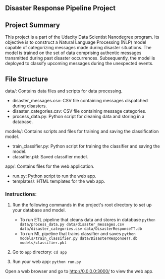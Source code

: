 ## Disaster Response Pipeline Project

## Project Summary
This project is a part of the Udacity Data Scientist Nanodegree program. Its objective is to construct a Natural Language Processing (NLP) model capable of categorizing messages made during disaster situations. The model is trained on the set of data comprising authentic messages transmitted during past disaster occurrences. Subsequently, the model is deployed to classify upcoming messages during the unexpected events.

## File Structure
data/: Contains data files and scripts for data processing.
-    disaster_messages.csv: CSV file containing messages dispatched during disasters.
-    disaster_categories.csv: CSV file containing message categories.
-    process_data.py: Python script for cleaning data and storing in a database.

models/: Contains scripts and files for training and saving the classification model.
-    train_classifier.py: Python script for training the classifier and saving the model.
-    classifier.pkl: Saved classifier model.

app/: Contains files for the web application.
-    run.py: Python script to run the web app.
-    templates/: HTML templates for the web app.

### Instructions:
1. Run the following commands in the project's root directory to set up your database and model.

    - To run ETL pipeline that cleans data and stores in database
        `python data/process_data.py data/disaster_messages.csv data/disaster_categories.csv data/DisasterResponseTT.db`
    - To run ML pipeline that trains classifier and saves
        `python models/train_classifier.py data/DisasterResponseTT.db models/classifier.pkl`

2. Go to `app` directory: `cd app`

3. Run your web app: `python run.py`


Open a web browser and go to http://0.0.0.0:3000/ to view the web app.
